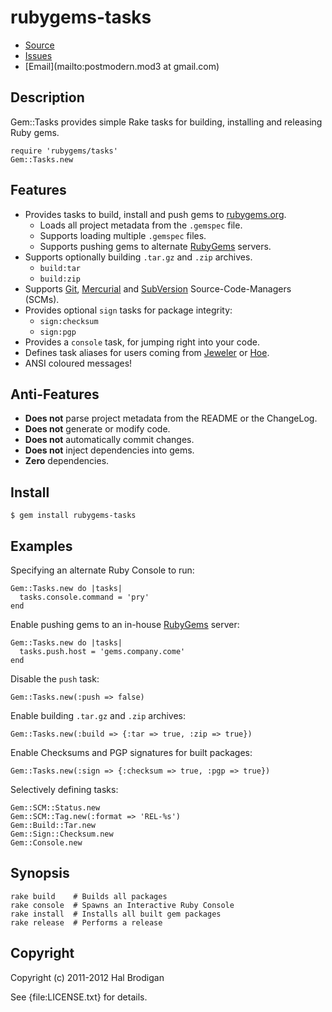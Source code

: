 # rubygems-tasks

* [Source](https://github.com/postmodern/rubygems-tasks)
* [Issues](https://github.com/postmodern/rubygems-tasks/issues)
* [Email](mailto:postmodern.mod3 at gmail.com)

## Description

Gem::Tasks provides simple Rake tasks for building, installing and releasing
Ruby gems.

    require 'rubygems/tasks'
    Gem::Tasks.new

## Features

* Provides tasks to build, install and push gems to [rubygems.org][1].
  * Loads all project metadata from the `.gemspec` file.
  * Supports loading multiple `.gemspec` files.
  * Supports pushing gems to alternate [RubyGems][2] servers.
* Supports optionally building `.tar.gz` and `.zip` archives.
  * `build:tar`
  * `build:zip`
* Supports [Git][3], [Mercurial][4] and [SubVersion][5] Source-Code-Managers
  (SCMs).
* Provides optional `sign` tasks for package integrity:
  * `sign:checksum`
  * `sign:pgp`
* Provides a `console` task, for jumping right into your code.
* Defines task aliases for users coming from [Jeweler][6] or [Hoe][7].
* ANSI coloured messages!

## Anti-Features

* **Does not** parse project metadata from the README or the ChangeLog.
* **Does not** generate or modify code.
* **Does not** automatically commit changes.
* **Does not** inject dependencies into gems.
* **Zero** dependencies.

## Install

    $ gem install rubygems-tasks

## Examples

Specifying an alternate Ruby Console to run:

    Gem::Tasks.new do |tasks|
      tasks.console.command = 'pry'
    end

Enable pushing gems to an in-house [RubyGems][2] server:

    Gem::Tasks.new do |tasks|
      tasks.push.host = 'gems.company.come'
    end

Disable the `push` task:

    Gem::Tasks.new(:push => false)

Enable building `.tar.gz` and `.zip` archives:

    Gem::Tasks.new(:build => {:tar => true, :zip => true})

Enable Checksums and PGP signatures for built packages:

    Gem::Tasks.new(:sign => {:checksum => true, :pgp => true})

Selectively defining tasks:

    Gem::SCM::Status.new
    Gem::SCM::Tag.new(:format => 'REL-%s')
    Gem::Build::Tar.new
    Gem::Sign::Checksum.new
    Gem::Console.new

## Synopsis

    rake build    # Builds all packages
    rake console  # Spawns an Interactive Ruby Console
    rake install  # Installs all built gem packages
    rake release  # Performs a release

## Copyright

Copyright (c) 2011-2012 Hal Brodigan

See {file:LICENSE.txt} for details.

[1]: https://rubygems.org/
[2]: https://github.com/rubygems/rubygems.org#readme
[3]: http://git-scm.com/
[4]: http://mercurial.selenic.com/
[5]: http://subversion.tigris.org/
[6]: https://github.com/technicalpickles/jeweler#readme
[7]: https://github.com/seattlerb/hoe#readme
